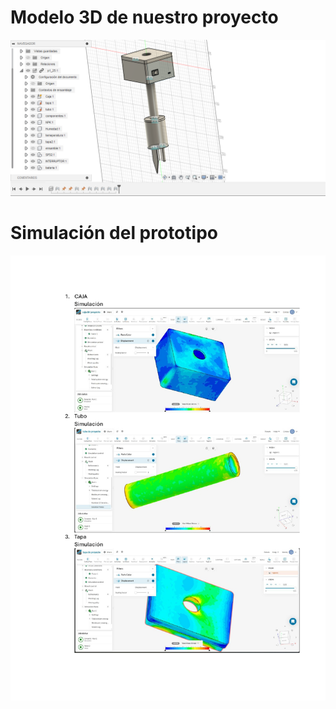 # Modelo 3D de nuestro proyecto

![Modelo](/Imagenes/modelo3.png)


# Simulación del prototipo

![Caja](/Imagenes/simscale.jpg)

